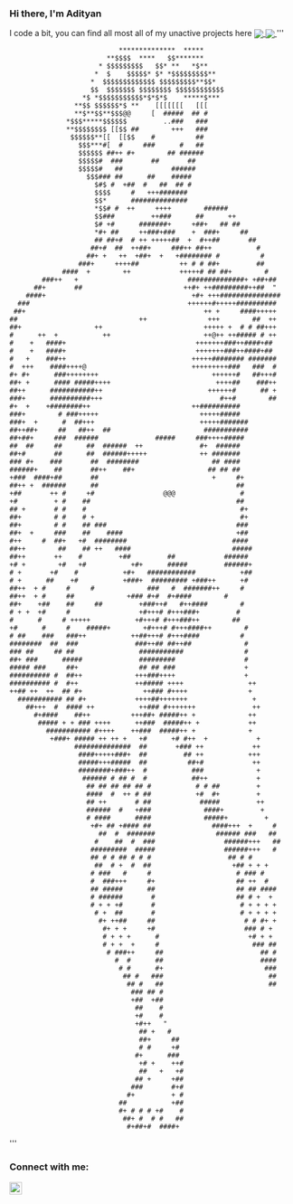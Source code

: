 ### Hi there, I'm Adityan

I code a bit, you can find all most all of my unactive projects here
<a href="https://github.com/add-the-tea-yen">
  <img align="center" src="https://github-readme-stats.vercel.app/api?username=add-the-tea-yen&theme=gotham&count_private=true&hide_border=true&line_height=24&show_icons=true" />
</a>
<a href="https://github.com/add-the-tea-yen?tab=repositories">
  <img align="center" src="https://github-readme-stats.vercel.app/api/top-langs/?username=add-the-tea-yen&layout=compact&theme=gotham&langs_count=8&hide_border=true" />
</a>
'''

                               **************  *****
                            **$$$$  ****   $$*******
                          * $$$$$$$$$   $$* **   *$**
                         *  $    $$$$$* $* *$$$$$$$$$**
                        *  $$$$$$$$$$$$$ $$$$$$$$$**$$*
                        $$  $$$$$$$ $$$$$$$$ $$$$$$$$$$$$
                      *$ *$$$$$$$$$$$*$*$*$    *****$***
                    **$$ $$$$$$*$ **    [[[[[[[   [[[
                    **$**$$**$$$@@     [  #####  ## #
                  *$$$*****$$$$$$         ..###   ###
                  **$$$$$$$$ [[$$ ##        +++   ###
                   $$$$$$**[[  [[$$    #          ##
                     $$$***#[  #     ###      #   ##
                     $$$$$$ ##++ #+        ## ######
                     $$$$$#  ###       ##       ##
                     $$$$$#   ##            ######
                       $$$### ##      ##    #####
                         $#$ #  +##  #   ##  ## #
                         $$$$     #   +++#######
                         $$*      ##############
                         *$$# #  ++     ++++        ######
                         $$###         ++###      ##      ++
                         $# +#      #######+     +##+   ## ##
                         *#+ ##     ++###+###    +  ###+     ##
                         ## ##+#  # ++ +++++##  +  #++##       ##
                        ##+#  ##  ++##+     ###++ ##++           #
                       ##+ +   ++  +##+  +   +######## #          #
                     ###+     ++++##          ++ # # ##+         ##
                 ####  +        ++            +++++# ## ##+        #
            ###++   +                           ##############+ +##+##
          ##+       ##                         ++#+ ++#########++##  "
        ####+                                    +#+ +++###############
      ###                                       ++++++#+++++##########
     ##+                                            ++ +     ####+++++
    ##                              ++               +++        ##  ++
    ##+                  ++                         +++++ +  # # ##+++
    #      ++  +           ++                       ++@++ ++##### # ++
    #    +   ####+                                +++++++###++####+##
    #    +   ####+                                +++++++###++####+##
    #   +    ###++                               +++++######## #######
    #  +++    ####++++@                          +++++++++###   ###  #
    #+ #+      ###++++++++                            ++++++#   ##+++#
    ##+ +      #### #####++++                          ++++##    ###++
    ##++      ###########++                          ++++++#      ## +
    ###+      ##########+++                             #++#        ##
    #+  +    +########++                         ++##########
    ###+        # ###+++++                         +++++#####      
    ###+  +      #  ##+++                          +++++#######     
    ##++##+     ##   ##++  ##                       ###########     
    ##+##+     ###  ######              #####     ###++++#####
    ##  ##     ##      ##  ######  ++              #+  ######
    ##+#       ##      ##  ######+++++             ++ #######
    ### #+    ###       ##  ########                  ## ####
    ######+    ##       ##++    ##+                  ## ## ##
    +###  ####+##       ##                            +     #+
    ##++ +  ######      ##                                  ##
    +##       ++ #     +#                 @@@                #
    +#         + #    ##                                    ##
    ## +       # #    #                                      #+
    ##+        # #    # +                                    #+
    ##+        # #    ## ###                                ###
    ##+  +     ###    ##    ####                            +##
    #++     #  ##+   +#  ########                          ####
    ##++        ##    ## ++   ####                         #####
    ##++       ++    #         +##         ##            ######
    +# +        +#   +#           +#+      #####         ######+
    # +       +#    #           +#+   ############           +##
    # +      ##    +#           +###+  ######### +###++      +#
    ##++  + #     #     #             ###   #  #######++     #
    ##++  + #     ##             +### #+#  #+####        #
    ##+    +##    ##     ##         +###++#   #++####        #
    # + +  +#     #                 +#+++# #+++###+         #
    #      #     # +++++           +#+++# #+++###++        ##
    +#      #     #    #####+        +#+++# #+++####++        #
    # ##    ###   ###++           ++##+++# #+++####          #
    ########  ##  ###              ###++## ##++##             #
    ### ##     ## ##                ###########               #
    ##+ ###      #####              #########                 #
    ##### ###     ##+               ## ## ###                 +
    ########## #  ##++             +++###++++                 +
    ########## #  #++              ++##### ++++                ++
    ++## ++  ++  ## #+               ++### #++++               +
      ########### ## #+            ++++##+++++++                +
        ##+++  #  #### ++           ++### #+++++++              ++
          #+####    ##++          +++##+ #####++ +             ++
           ##### + + ### ++++      ++###  #####++ +            ++
             ########### #++++    ++###  #####++ +             +
              +###+ ##### ++ ++ +   +#      +# #++  +            +
                    ##############  ##       +### ++            ++
                     ####+++++###+  ##         ## ++           +++
                     #####+++#####  ##          ##+#            ++
                     ########+###++  #           ###             +
                      ###### # ## #  #           ##++            +
                       ## ## ## ## ## #           # # ##         +
                       ####  #  ++ # ##           +#  #+         +
                       ## ++       # ##            #####         ++
                       ######  #   +###             ####+         +
                       # ####      ####             #####+         +
                        +#+ ## +#### ##               ####+++  +     #
                          ##  #  #######               ###### ###   ##
                         #    ##  #  ###                 ######+++   ##
                        #########  #####                 ######+++   #
                        ## # # ## # # #                   ## # #  
                         ##  # +  #  ##                    +## + + +
                        # ###   #     #                     # ### #
                        #  ###+++     #+                    ## ++  #
                        ## #####      ##                    ## ## ####
                        # ######       #                    ## # +  +
                        # + + +#       #                     # + + + +
                         # +  ##       #                     # + + + +
                          #+ ++##     ##                      # # #+ +
                           #+ + +     +#                      ### # +
                           # + + +      #                      +# + +
                           # + +  +     #                       ### ##
                            # ###++     ##                        ## #
                              #  #      ##                        ####
                               # #      #+                         ###
                                ## #   ###                          ##
                                 ## #   ##                          ##
                                  ### ## #
                                  +##  +##
                                   ##    #
                                   +#    #
                                   +#++   "
                                    ## +   #
                                    ##+     ##
                                    # #     +#
                                   #+      ###
                                    +# +    ++#
                                    ##   +   +#
                                   ## +     +##
                                  ###       #+#
                                 #+         + #
                               ##           +##
                               #+ # # # +#    #
                                ##+ #  # #   ##
                                 #+##+#  ####+

'''
### Connect with me:
[<img align="left" alt="codeSTACKr | LinkedIn" width="22px" src="https://cdn.jsdelivr.net/npm/simple-icons@v3/icons/linkedin.svg" />][linkedin]

<br />

[linkedin]: https://linkedin.com/in/adityan-n-44789a1b9/
